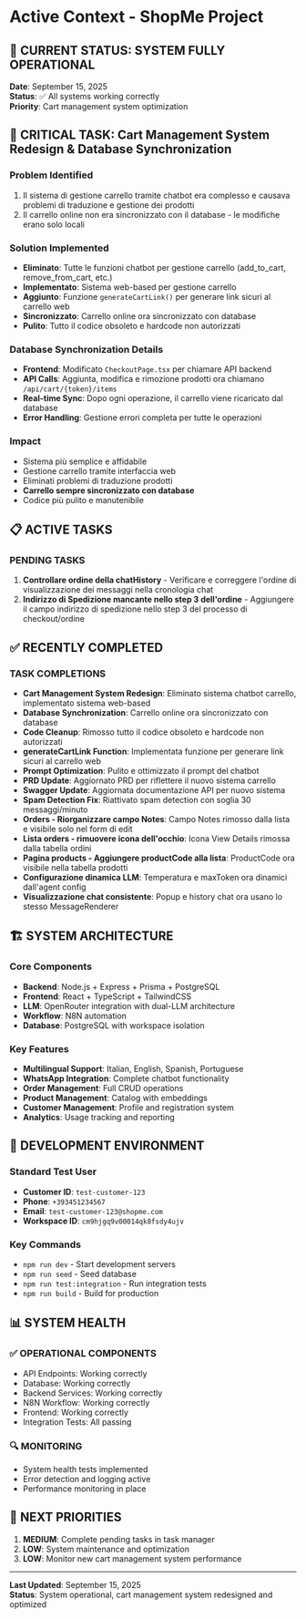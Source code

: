 # Active Context - ShopMe Project

## 🎯 CURRENT STATUS: SYSTEM FULLY OPERATIONAL

**Date**: September 15, 2025  
**Status**: ✅ All systems working correctly  
**Priority**: Cart management system optimization  

## 🚨 CRITICAL TASK: Cart Management System Redesign & Database Synchronization

### **Problem Identified**
1. Il sistema di gestione carrello tramite chatbot era complesso e causava problemi di traduzione e gestione dei prodotti
2. Il carrello online non era sincronizzato con il database - le modifiche erano solo locali

### **Solution Implemented**
- **Eliminato**: Tutte le funzioni chatbot per gestione carrello (add_to_cart, remove_from_cart, etc.)
- **Implementato**: Sistema web-based per gestione carrello
- **Aggiunto**: Funzione `generateCartLink()` per generare link sicuri al carrello web
- **Sincronizzato**: Carrello online ora sincronizzato con database
- **Pulito**: Tutto il codice obsoleto e hardcode non autorizzati

### **Database Synchronization Details**
- **Frontend**: Modificato `CheckoutPage.tsx` per chiamare API backend
- **API Calls**: Aggiunta, modifica e rimozione prodotti ora chiamano `/api/cart/{token}/items`
- **Real-time Sync**: Dopo ogni operazione, il carrello viene ricaricato dal database
- **Error Handling**: Gestione errori completa per tutte le operazioni

### **Impact**
- Sistema più semplice e affidabile
- Gestione carrello tramite interfaccia web
- Eliminati problemi di traduzione prodotti
- **Carrello sempre sincronizzato con database**
- Codice più pulito e manutenibile

## 📋 ACTIVE TASKS

### PENDING TASKS
1. **Controllare ordine della chatHistory** - Verificare e correggere l'ordine di visualizzazione dei messaggi nella cronologia chat
2. **Indirizzo di Spedizione mancante nello step 3 dell'ordine** - Aggiungere il campo indirizzo di spedizione nello step 3 del processo di checkout/ordine

## ✅ RECENTLY COMPLETED

### TASK COMPLETIONS
- **Cart Management System Redesign**: Eliminato sistema chatbot carrello, implementato sistema web-based
- **Database Synchronization**: Carrello online ora sincronizzato con database
- **Code Cleanup**: Rimosso tutto il codice obsoleto e hardcode non autorizzati
- **generateCartLink Function**: Implementata funzione per generare link sicuri al carrello web
- **Prompt Optimization**: Pulito e ottimizzato il prompt del chatbot
- **PRD Update**: Aggiornato PRD per riflettere il nuovo sistema carrello
- **Swagger Update**: Aggiornata documentazione API per nuovo sistema
- **Spam Detection Fix**: Riattivato spam detection con soglia 30 messaggi/minuto
- **Orders - Riorganizzare campo Notes**: Campo Notes rimosso dalla lista e visibile solo nel form di edit
- **Lista orders - rimuovere icona dell'occhio**: Icona View Details rimossa dalla tabella ordini
- **Pagina products - Aggiungere productCode alla lista**: ProductCode ora visibile nella tabella prodotti
- **Configurazione dinamica LLM**: Temperatura e maxToken ora dinamici dall'agent config
- **Visualizzazione chat consistente**: Popup e history chat ora usano lo stesso MessageRenderer

## 🏗️ SYSTEM ARCHITECTURE

### Core Components
- **Backend**: Node.js + Express + Prisma + PostgreSQL
- **Frontend**: React + TypeScript + TailwindCSS
- **LLM**: OpenRouter integration with dual-LLM architecture
- **Workflow**: N8N automation
- **Database**: PostgreSQL with workspace isolation

### Key Features
- **Multilingual Support**: Italian, English, Spanish, Portuguese
- **WhatsApp Integration**: Complete chatbot functionality
- **Order Management**: Full CRUD operations
- **Product Management**: Catalog with embeddings
- **Customer Management**: Profile and registration system
- **Analytics**: Usage tracking and reporting

## 🔧 DEVELOPMENT ENVIRONMENT

### Standard Test User
- **Customer ID**: `test-customer-123`
- **Phone**: `+393451234567`
- **Email**: `test-customer-123@shopme.com`
- **Workspace ID**: `cm9hjgq9v00014qk8fsdy4ujv`

### Key Commands
- `npm run dev` - Start development servers
- `npm run seed` - Seed database
- `npm run test:integration` - Run integration tests
- `npm run build` - Build for production

## 📊 SYSTEM HEALTH

### ✅ OPERATIONAL COMPONENTS
- API Endpoints: Working correctly
- Database: Working correctly
- Backend Services: Working correctly
- N8N Workflow: Working correctly
- Frontend: Working correctly
- Integration Tests: All passing

### 🔍 MONITORING
- System health tests implemented
- Error detection and logging active
- Performance monitoring in place

## 🎯 NEXT PRIORITIES

1. **MEDIUM**: Complete pending tasks in task manager
2. **LOW**: System maintenance and optimization
3. **LOW**: Monitor new cart management system performance

---

**Last Updated**: September 15, 2025  
**Status**: System operational, cart management system redesigned and optimized
